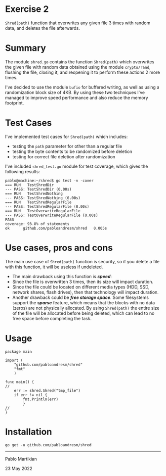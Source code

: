 # Exercise 2
<code>Shred(path)</code> function that overwrites any given file 3 times with random data, and deletes the file afterwards.

# Summary
The module <code>shred.go</code> contains the function <code>Shred(path)</code> which overwrites the given file with random data obtained using the module <code>crypto/rand</code>, flushing the file, closing it, and reopening it to perform these actions 2 more times.

I've decided to use the module <code>bufio</code> for buffered writing, as well as using a randomization block size of 4KB. By using these two techniques I've managed to improve speed performance and also reduce the memory footprint.

# Test Cases
I've implemented test cases for <code>Shred(path)</code> which includes:
- testing the <code>path</code> parameter for other than a regular file
- testing the byte contents to be randomized before deletion
- testing for correct file deletion after randomization

I've included <code>shred_test.go</code> module for test coverage, which gives the following results:
```
pablo@machine:~/shred$ go test -v -cover
=== RUN   TestShredDir
--- PASS: TestShredDir (0.00s)
=== RUN   TestShredNothing
--- PASS: TestShredNothing (0.00s)
=== RUN   TestShredRegularFile
--- PASS: TestShredRegularFile (0.00s)
=== RUN   TestOverwriteRegularFile
--- PASS: TestOverwriteRegularFile (0.00s)
PASS
coverage: 93.8% of statements
ok  	github.com/pabloandresm/shred	0.005s
```

# Use cases, pros and cons
The main use case of <code>Shred(path)</code> function is security, so if you delete a file with this function, it will be useless if undeleted.

- The main drawback using this function is _**speed**_:
 - Since the file is overwritten 3 times, then its size will impact duration.
 - Since the file could be located on different media types (HDD, SSD, network shares, flash drives), then that technology will impact duration.
- Another drawback could be _**free storage space**_. Some filesystems support the _**sparse**_ feature, which means that the blocks with no data (zeros) are not physically allocated. By using <code>Shred(path)</code> the entire size of the file will be allocated before being deleted, which can lead to no free space before completing the task.

# Usage
```
package main

import (
    "github.com/pabloandresm/shred"
    "fmt"
    )

func main() {
//
    err := shred.Shred("tmp_file")
    if err != nil {
        fmt.Println(err)
        }
//
}
```

# Installation
```
go get -u github.com/pabloandresm/shred
```

---
Pablo Martikian

23 May 2022
